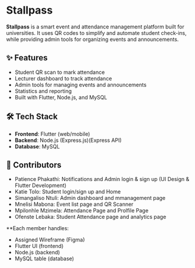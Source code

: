 # Stallpass

**Stallpass** is a smart event and attendance management platform built for universities. It uses QR codes to simplify and automate student check-ins, while providing admin tools for organizing events and announcements.

## ✨ Features

- Student QR scan to mark attendance
- Lecturer dashboard to track attendance
- Admin tools for managing events and announcements
- Statistics and reporting
- Built with Flutter, Node.js, and MySQL

## 🛠 Tech Stack

- **Frontend**: Flutter (web/mobile)
- **Backend**: Node.js (Express.js)(Express API)
- **Database**: MySQL

## 👥 Contributors
- Patience Phakathi: Notifications and Admin login & sign up (UI Design & Flutter Development)
- Katie Tolo: Student login/sign up and Home 
- Simangaliso Ntuli: Admin dashboard and mmanagement page
- Mnelisi Mabona: Event list page and QR Scanner
- Mpilonhle Mzimela: Attendance Page and Prolfile Page
- Ofenste Lebaka: Student Attendance page and analytics page

**Each member handles:
- Assigned Wireframe (Figma)
- Flutter UI (frontend)
- Node.js (backend)
- MySQL table (database)
